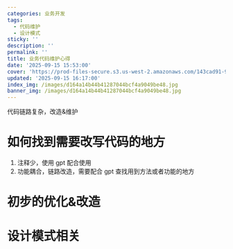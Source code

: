 ```yaml
---
categories: 业务开发
tags:
  - 代码维护
  - 设计模式
sticky: ''
description: ''
permalink: ''
title: 业务代码维护心得
date: '2025-09-15 15:53:00'
cover: 'https://prod-files-secure.s3.us-west-2.amazonaws.com/143cad91-961b-48b0-82dc-78fbb6eb5abe/9ec24cc6-bb37-4769-af13-e0541baa63f1/wallhaven-218wwx.jpg?X-Amz-Algorithm=AWS4-HMAC-SHA256&X-Amz-Content-Sha256=UNSIGNED-PAYLOAD&X-Amz-Credential=ASIAZI2LB466QWDOTGXQ%2F20250918%2Fus-west-2%2Fs3%2Faws4_request&X-Amz-Date=20250918T090048Z&X-Amz-Expires=3600&X-Amz-Security-Token=IQoJb3JpZ2luX2VjED4aCXVzLXdlc3QtMiJHMEUCIQCSbWYY7LC5vE%2FKtNTvNbOpP4qyRCPryRlEFDZehXmsAAIgUT5EEwIDAdBDkF4Yy8CVoj00h7R3pp6lgQMAciN%2BYgwqiAQIt%2F%2F%2F%2F%2F%2F%2F%2F%2F%2F%2FARAAGgw2Mzc0MjMxODM4MDUiDAQk0EEI0O9sOPBNdyrcA0sgdO%2FNfANd95dAKpHPeNBnZx6C0Hob9N%2Fp%2FYexJxTo5MUhjBA%2BsmVduswCo9DWZFkHlkO1HRvvZs2OZIS6nfJt4q%2FOz6yTPDxi6pCvE6nhrOQEigl9YYv34YoIQQbg7J3Bw9NNG0%2BeopLH9byVdqKu4jSI%2Flg7xuL1YMvI59PsoMwTfhKmLrrp815M7Q6kH3Il5A9DD53rx4kytzzztTLwv%2B5etXoV9WS9t%2ByjXZFw6bX46Vzv%2B3LMX8lfxc0mouihyANPiVqAEXWNvQxpFwj7b%2Bh7Ufg92yhDZ%2FRmGP9%2FMTYrHCWo945VwGDhHL9uVr0Jeb7Gc%2F8Jt3bMZNaWVHGMiY2LXP7bpWBVZlTdhqf7hheDfg65TJUjgByYRAy93kiDNZGYIFJelo1BzLVbWF75bruOdegt%2Bwx4X81CRN8ieK65Clj3yoh6i%2BxUnsB0v9vZbYbxPkqqaHIAdlZUQH08SR%2FkGNpkDQ8BIvqc5srdm0lxjTkItwFFpsho6JP5lB1X3WmBe64SDHtVLEdpBOQIPxbuM5Nr6GsgCNCo0Dki%2FleCEOxIIFMPgG3Ccr8Xj1I6fODf4ulnbNen8bpN5SIW4vUJogCQslD2vaDRPigsTs95K9W7oBsFnozTMLi9rsYGOqUB8dVOSdhDzSrn9p87CsOoQ5WsQ5kQp10PsZ%2FTsi2Fq%2FNMyFphVmJfhv2rNwJ4RhxkjeQbChVAWLmzNYEE8aqLgW19T2whLnpWy2nW%2FFnbIzhIuRIIj33Bl4tGlH%2FBGdXzODy59H7bymeetCmeWHaYud%2FAPCmfGqWBzsZb4TKld6ZAJ10Y%2Bhz00KIGUtz0kVWj3p4NwcpNfoAESTYmLyTpK5GkpDh2&X-Amz-Signature=b728ab7dc07fd4c1e939e8e34cb6ee2a010f2a35f0dfde24fa0ce66ce9006079&X-Amz-SignedHeaders=host&x-amz-checksum-mode=ENABLED&x-id=GetObject'
updated: '2025-09-15 16:17:00'
index_img: /images/d164a14b44b41287044bcf4a9049be48.jpg
banner_img: /images/d164a14b44b41287044bcf4a9049be48.jpg
---
```


代码链路复杂，改造&维护


# 如何找到需要改写代码的地方

1. 注释少，使用 gpt 配合使用
2. 功能耦合，链路改造，需要配合 gpt 查找用到方法或者功能的地方

# 初步的优化&改造


# 设计模式相关

